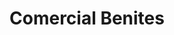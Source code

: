 ---
title: "Comercial Benites"
url: /santa-cruz-de-la-sierra/comercial-benites/
shop: electrónica
---